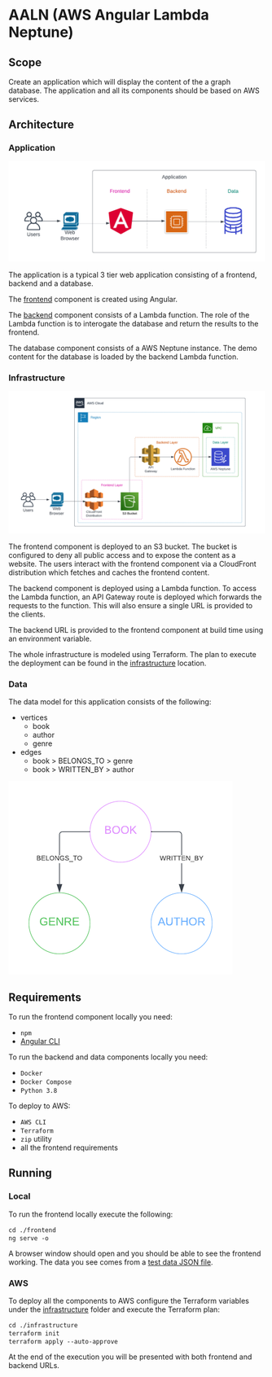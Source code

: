 # AALN (AWS Angular Lambda Neptune)

## Scope

Create an application which will display the content of the a graph database. The application and all its components should be based on AWS services.

## Architecture

### Application

![application](./docs/application.png)

The application is a typical 3 tier web application consisting of a frontend, backend and a database.

The [frontend](./frontend/) component is created using Angular.

The [backend](./backend/) component consists of a Lambda function. The role of the Lambda function is to interogate the database and return the results to the frontend.

The database component consists of a AWS Neptune instance. The demo content for the database is loaded by the backend Lambda function.

### Infrastructure

![infrastructure](./docs/infrastructure.png)

The frontend component is deployed to an S3 bucket. The bucket is configured to deny all public access and to expose the content as a website. The users interact with the frontend component via a CloudFront distribution which fetches and caches the frontend content.

The backend component is deployed using a Lambda function. To access the Lambda function, an API Gateway route is deployed which forwards the requests to the function. This will also ensure a single URL is provided to the clients.

The backend URL is provided to the frontend component at build time using an environment variable.

The whole infrastructure is modeled using Terraform. The plan to execute the deployment can be found in the [infrastructure](./infrastructure/) location.

### Data

The data model for this application consists of the following:

- vertices
  - book
  - author
  - genre
- edges
  - book > BELONGS_TO > genre
  - book > WRITTEN_BY > author

![data](./docs/data_model.png)

## Requirements

To run the frontend component locally you need:

- `npm`
- [Angular CLI](https://angular.io/cli)

To run the backend and data components locally you need:

- `Docker`
- `Docker Compose`
- `Python 3.8`

To deploy to AWS:

- `AWS CLI`
- `Terraform`
- `zip` utility
- all the frontend requirements

## Running

### Local

To run the frontend locally execute the following:

```shell
cd ./frontend
ng serve -o
```

A browser window should open and you should be able to see the frontend working. The data you see comes from a [test data JSON file](./frontend/test_data/test.json).

### AWS

To deploy all the components to AWS configure the Terraform variables under the [infrastructure](./infrastructure/) folder and execute the Terraform plan:

```shell
cd ./infrastructure
terraform init
terraform apply --auto-approve
```

At the end of the execution you will be presented with both frontend and backend URLs.
